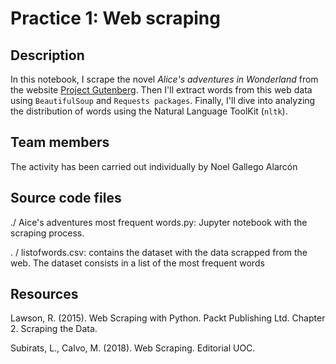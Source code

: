 
# Practice 1: Web scraping

## Description
<p>In this notebook, I scrape the novel <em>Alice's adventures in Wonderland</em> from the website <a href="https://www.gutenberg.org/">Project Gutenberg</a>. Then I'll extract words from this web data using <code>BeautifulSoup</code> and <code>Requests packages</code>. Finally, I'll dive into analyzing the distribution of words using the Natural Language ToolKit (<code>nltk</code>). </p>

## Team members
The activity has been carried out individually by Noel Gallego Alarcón

## Source code files
./ Aice's adventures most frequent words.py: Jupyter notebook with the scraping process.

. / listofwords.csv: contains the dataset with the data scrapped from the web. The dataset consists in a list of the most frequent words

## Resources
Lawson, R. (2015). Web Scraping with Python. Packt Publishing Ltd. Chapter 2. Scraping the Data.

Subirats, L., Calvo, M. (2018). Web Scraping. Editorial UOC.
      
